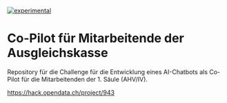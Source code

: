 [![experimental](http://badges.github.io/stability-badges/dist/experimental.svg)](http://github.com/badges/stability-badges)

# Co-Pilot für Mitarbeitende der Ausgleichskasse

Repository für die Challenge für die Entwicklung eines AI-Chatbots als Co-Pilot für die Mitarbeitenden der 1. Säule (AHV/IV).

https://hack.opendata.ch/project/943

